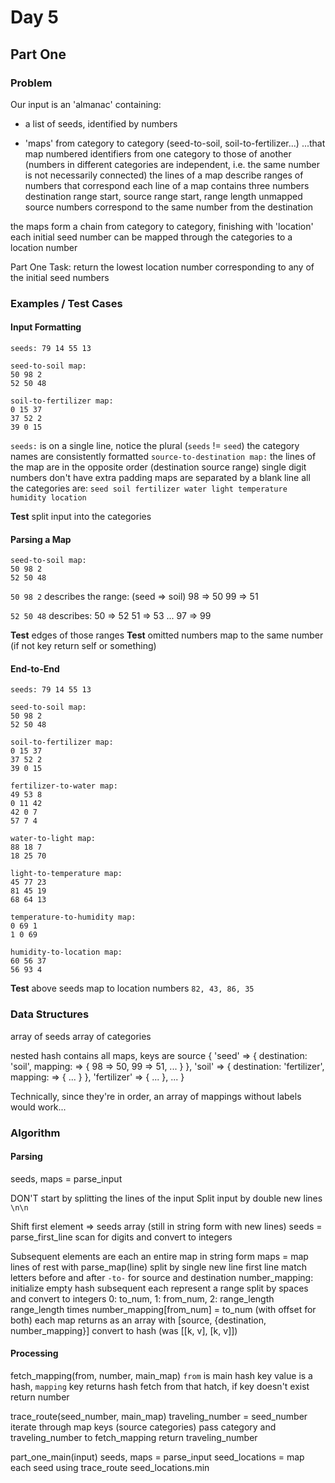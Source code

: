 # Day 5

## Part One

### Problem

Our input is an 'almanac' containing:
  - a list of seeds, identified by numbers

  - 'maps' from category to category (seed-to-soil, soil-to-fertilizer...)
    ...that map numbered identifiers from one category to those of another
    (numbers in different categories are independent, i.e. the same number is not necessarily connected)
    the lines of a map describe ranges of numbers that correspond
    each line of a map contains three numbers
      destination range start, source range start, range length
    unmapped source numbers correspond to the same number from the destination

the maps form a chain from category to category, finishing with 'location'
each initial seed number can be mapped through the categories to a location number

Part One Task: return the lowest location number corresponding to any of the initial seed numbers

### Examples / Test Cases

#### Input Formatting

```
seeds: 79 14 55 13

seed-to-soil map:
50 98 2
52 50 48

soil-to-fertilizer map:
0 15 37
37 52 2
39 0 15
```

`seeds:` is on a single line, notice the plural (`seeds` != `seed`)
the category names are consistently formatted `source-to-destination map:`
  the lines of the map are in the opposite order (destination source range)
single digit numbers don't have extra padding
maps are separated by a blank line
all the categories are: `seed soil fertilizer water light temperature humidity location`

**Test** split input into the categories

#### Parsing a Map

```
seed-to-soil map:
50 98 2
52 50 48
```

`50 98 2` describes the range:
(seed => soil)
   98 => 50
   99 => 51

`52 50 48` describes:
50 => 52
51 => 53
...
97 => 99

**Test** edges of those ranges
**Test** omitted numbers map to the same number (if not key return self or something)

#### End-to-End

```
seeds: 79 14 55 13

seed-to-soil map:
50 98 2
52 50 48

soil-to-fertilizer map:
0 15 37
37 52 2
39 0 15

fertilizer-to-water map:
49 53 8
0 11 42
42 0 7
57 7 4

water-to-light map:
88 18 7
18 25 70

light-to-temperature map:
45 77 23
81 45 19
68 64 13

temperature-to-humidity map:
0 69 1
1 0 69

humidity-to-location map:
60 56 37
56 93 4
```

**Test** above seeds map to location numbers `82, 43, 86, 35`

### Data Structures

array of seeds
array of categories

nested hash contains all maps, keys are source
  {
    'seed' => { destination: 'soil', mapping: => { 98 => 50, 99 => 51, ... } },
    'soil' => { destination: 'fertilizer', mapping: => { ... } },
    'fertilizer' => { ... },
    ...
  }

Technically, since they're in order, an array of mappings without labels would work...

### Algorithm

#### Parsing

seeds, maps = parse_input

  DON'T start by splitting the lines of the input
  Split input by double new lines `\n\n`

  Shift first element => seeds array (still in string form with new lines)
  seeds = parse_first_line
    scan for digits and convert to integers

  Subsequent elements are each an entire map in string form
  maps = map lines of rest with parse_map(line)
    split by single new line
    first line match letters before and after `-to-` for source and destination
    number_mapping: initialize empty hash
    subsequent each represent a range
      split by spaces and convert to integers
        0: to_num, 1: from_num, 2: range_length
        range_length times
          number_mapping[from_num] = to_num (with offset for both)
    each map returns as an array with [source, {destination, number_mapping}]
    convert to hash (was [[k, v], [k, v]])

#### Processing

fetch_mapping(from, number, main_map)
  `from` is main hash key
  value is a hash, `mapping` key returns hash
  fetch from that hatch, if key doesn't exist return number

trace_route(seed_number, main_map)
  traveling_number = seed_number
  iterate through map keys (source categories)
    pass category and traveling_number to fetch_mapping
  return traveling_number

part_one_main(input)
  seeds, maps = parse_input
  seed_locations = map each seed using trace_route
  seed_locations.min

